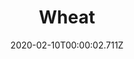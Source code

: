 ---
templateKey: blog-post
title: Wheat
type: vegetable
description: One of the most widely cultivated grains. Makes a great flour for breads and cakes
featuredpost: false
date: 2020-02-10T00:00:02.711Z
featuredimage: /img/Wheat.png
sellPrice: 25
tags:
  - Summer
  - Fall
  - edible
  - flower
  - Beer
  - Wheat Flour
  - Fodder Bundle
---